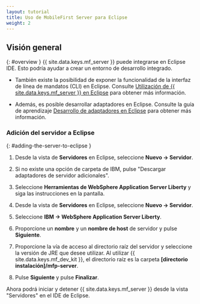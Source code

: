 ```yaml
---
layout: tutorial
title: Uso de MobileFirst Server para Eclipse
weight: 2
---
```

<!-- NLS_CHARSET=UTF-8 -->
## Visión general
{: #overview }
{{ site.data.keys.mf_server }} puede integrarse en Eclipse IDE. Esto podría ayudar a crear un entorno de desarrollo integrado.

* También existe la posibilidad de exponer la funcionalidad de la interfaz de línea de mandatos (CLI) en Eclipse. Consulte [Utilización de {{ site.data.keys.mf_server }} en Eclipse](../../../../application-development/using-mobilefirst-cli-in-eclipse) para obtener más información.

* Además, es posible desarrollar adaptadores en Eclipse. Consulte la guía de aprendizaje [Desarrollo de adaptadores en Eclipse](../../../../adapters/developing-adapters) para obtener más información.


### Adición del servidor a Eclipse
{: #adding-the-server-to-eclipse }
1. Desde la vista de **Servidores** en Eclipse, seleccione **Nuevo → Servidor**.
2. Si no existe una opción de carpeta de IBM, pulse "Descargar adaptadores de servidor adicionales".

3. Seleccione **Herramientas de WebSphere Application Server Liberty** y siga las instrucciones en la pantalla.

4. Desde la vista de **Servidores** en Eclipse, seleccione **Nuevo → Servidor**.
5. Seleccione **IBM → WebSphere Application Server Liberty**.
6. Proporcione un **nombre** y un **nombre de host** de servidor y pulse **Siguiente**.

7. Proporcione la vía de acceso al directorio raíz del servidor y seleccione la versión de JRE que desee utilizar.
Al utilizar {{ site.data.keys.mf_dev_kit }}, el directorio raíz es la carpeta **[directorio instalación]/mfp-server**.

8. Pulse **Siguiente** y pulse **Finalizar**.

Ahora podrá iniciar y detener {{ site.data.keys.mf_server }} desde la vista "Servidores" en el IDE de Eclipse.

